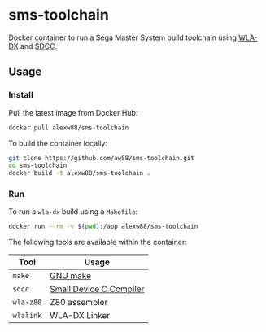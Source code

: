 # sms-toolchain

Docker container to run a Sega Master System build toolchain using [WLA-DX](https://github.com/vhelin/wla-dx) and [SDCC](http://sdcc.sourceforge.net/).

## Usage

### Install

Pull the latest image from Docker Hub:

```sh
docker pull alexw88/sms-toolchain
```

To build the container locally:

```sh
git clone https://github.com/aw88/sms-toolchain.git
cd sms-toolchain
docker build -t alexw88/sms-toolchain .
```

### Run

To run a `wla-dx` build using a `Makefile`:

```sh
docker run --rm -v $(pwd):/app alexw88/sms-toolchain
```

The following tools are available within the container:

Tool      | Usage
----------|-----------
`make`    | [GNU make](https://www.gnu.org/software/make/manual/make.html)
`sdcc`    | [Small Device C Compiler](http://sdcc.sourceforge.net/)
`wla-z80` | Z80 assembler
`wlalink` | WLA-DX Linker
